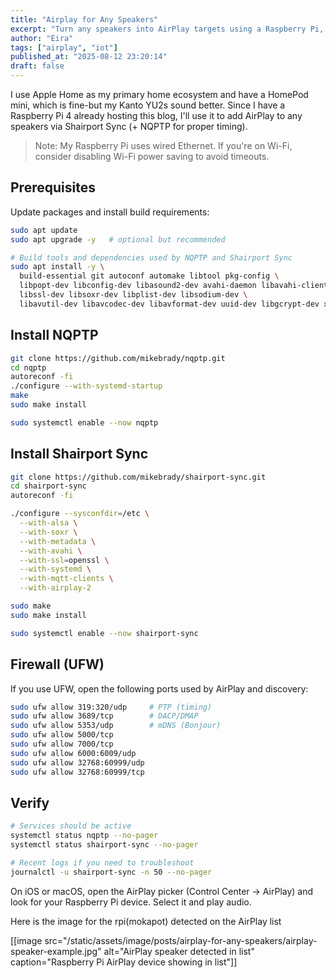 ```yaml
---
title: "Airplay for Any Speakers"
excerpt: "Turn any speakers into AirPlay targets using a Raspberry Pi, NQPTP, and Shairport Sync—with setup steps, firewall rules, and verification."
author: "Eira"
tags: ["airplay", "iot"]
published_at: "2025-08-12 23:20:14"
draft: false
---
```


I use Apple Home as my primary home ecosystem and have a HomePod mini, which is fine-but my Kanto YU2s sound better. Since I have a Raspberry Pi 4 already hosting this blog, I'll use it to add AirPlay to any speakers via Shairport Sync (+ NQPTP for proper timing).

> Note: My Raspberry Pi uses wired Ethernet. If you're on Wi-Fi, consider disabling Wi-Fi power saving to avoid timeouts.

## Prerequisites

Update packages and install build requirements:

```bash
sudo apt update
sudo apt upgrade -y   # optional but recommended

# Build tools and dependencies used by NQPTP and Shairport Sync
sudo apt install -y \
  build-essential git autoconf automake libtool pkg-config \
  libpopt-dev libconfig-dev libasound2-dev avahi-daemon libavahi-client-dev \
  libssl-dev libsoxr-dev libplist-dev libsodium-dev \
  libavutil-dev libavcodec-dev libavformat-dev uuid-dev libgcrypt-dev xxd
```

## Install NQPTP

```bash
git clone https://github.com/mikebrady/nqptp.git
cd nqptp
autoreconf -fi
./configure --with-systemd-startup
make
sudo make install

sudo systemctl enable --now nqptp
```

## Install Shairport Sync

```bash
git clone https://github.com/mikebrady/shairport-sync.git
cd shairport-sync
autoreconf -fi

./configure --sysconfdir=/etc \
  --with-alsa \
  --with-soxr \
  --with-metadata \
  --with-avahi \
  --with-ssl=openssl \
  --with-systemd \
  --with-mqtt-clients \
  --with-airplay-2

sudo make
sudo make install

sudo systemctl enable --now shairport-sync
```

## Firewall (UFW)

If you use UFW, open the following ports used by AirPlay and discovery:

```bash
sudo ufw allow 319:320/udp     # PTP (timing)
sudo ufw allow 3689/tcp        # DACP/DMAP
sudo ufw allow 5353/udp        # mDNS (Bonjour)
sudo ufw allow 5000/tcp
sudo ufw allow 7000/tcp
sudo ufw allow 6000:6009/udp
sudo ufw allow 32768:60999/udp
sudo ufw allow 32768:60999/tcp
```

## Verify

```bash
# Services should be active
systemctl status nqptp --no-pager
systemctl status shairport-sync --no-pager

# Recent logs if you need to troubleshoot
journalctl -u shairport-sync -n 50 --no-pager
```

On iOS or macOS, open the AirPlay picker (Control Center -> AirPlay) and look for your Raspberry Pi device. Select it and play audio.

Here is the image for the rpi(mokapot) detected on the AirPlay list

[[image src="/static/assets/image/posts/airplay-for-any-speakers/airplay-speaker-example.jpg" alt="AirPlay speaker detected in list" caption="Raspberry Pi AirPlay device showing in list"]]

